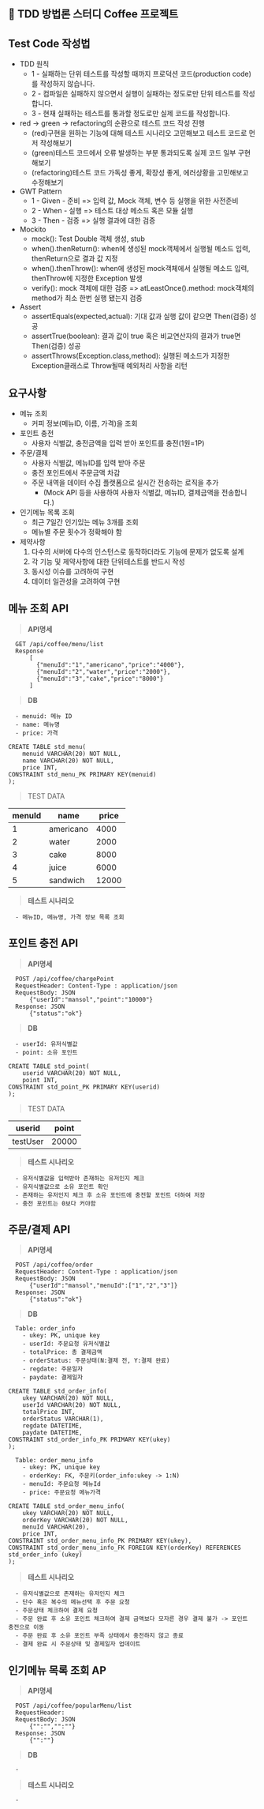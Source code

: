 ## 🙌 TDD 방법론 스터디 Coffee 프로젝트

## Test Code 작성법
  - TDD 원칙
    - 1 - 실패하는 단위 테스트를 작성할 때까지 프로덕션 코드(production code)를 작성하지 않습니다.
    - 2 - 컴파일은 실패하지 않으면서 실행이 실패하는 정도로만 단위 테스트를 작성합니다.
    - 3 - 현재 실패하는 테스트를 통과할 정도로만 실제 코드를 작성합니다.
  - red -> green -> refactoring의 순환으로 테스트 코드 작성 진행
    - (red)구현을 원하는 기능에 대해 테스트 시나리오 고민해보고 테스트 코드로 먼저 작성해보기
    - (green)테스트 코드에서 오류 발생하는 부분 통과되도록 실제 코드 일부 구현해보기
    - (refactoring)테스트 코드 가독성 좋게, 확장성 좋게, 에러상황을 고민해보고 수정해보기
  - GWT Pattern
    - 1 - Given - 준비 => 입력 값, Mock 객체, 변수 등 실행을 위한 사전준비
    - 2 - When - 실행 => 테스트 대상 메소드 혹은 모듈 실행
    - 3 - Then - 검증 => 실행 결과에 대한 검증
  - Mockito
    - mock(): Test Double 객체 생성, stub
    - when().thenReturn(): when에 생성된 mock객체에서 실행될 메소드 입력, thenReturn으로 결과 값 지정
    - when().thenThrow(): when에 생성된 mock객체에서 실행될 메소드 입력, thenThrow에 지정한 Exception 발생
    - verify(): mock 객체에 대한 검증 => atLeastOnce().method: mock객체의 method가 최소 한번 실행 됐는지 검증
  - Assert
    - assertEquals(expected,actual): 기대 값과 실행 값이 같으면 Then(검증) 성공
    - assertTrue(boolean): 결과 값이 true 혹은 비교연산자의 결과가 true면 Then(검증) 성공
    - assertThrows(Exception.class,method): 실행된 메소드가 지정한 Exception클래스로 Throw될때 예외처리 사항을 리턴

## 요구사항
  - 메뉴 조회
    - 커피 정보(메뉴ID, 이름, 가격)을 조회
  - 포인트 충전
    - 사용자 식별값, 충전금액을 입력 받아 포인트를 충전(1원=1P)
  - 주문/결제
    - 사용자 식별값, 메뉴ID를 입력 받아 주문
    - 충전 포인트에서 주문금액 차감
    - 주문 내역을 데이터 수집 플랫폼으로 실시간 전송하는 로직을 추가
      - (Mock API 등을 사용하여 사용자 식별값, 메뉴ID, 결제금액을 전송합니다.)
  - 인기메뉴 목록 조회
    - 최근 7일간 인기있는 메뉴 3개를 조회
    - 메뉴별 주문 횟수가 정확해야 함
  - 제약사항
    1. 다수의 서버에 다수의 인스턴스로 동작하더라도 기능에 문제가 없도록 설계
    2. 각 기능 및 제약사항에 대한 단위테스트를 반드시 작성
    3. 동시성 이슈를 고려하여 구현
    4. 데이터 일관성을 고려하여 구현

## 메뉴 조회 API
> **API명세**
```
  GET /api/coffee/menu/list
  Response
      [
        {"menuId":"1","americano","price":"4000"},
        {"menuId":"2","water","price":"2000"},
        {"menuId":"3","cake","price":"8000"}
      ]
```
> **DB**
```
  - menuid: 메뉴 ID
  - name: 메뉴명
  - price: 가격

CREATE TABLE std_menu(
    menuid VARCHAR(20) NOT NULL,
    name VARCHAR(20) NOT NULL,
    price INT,
CONSTRAINT std_menu_PK PRIMARY KEY(menuid)
);
```
> TEST DATA

  | menuId | name | price |
  | --- | --- | --- |
  | 1 | americano | 4000 |
  | 2 | water | 2000 |
  | 3 | cake | 8000 |
  | 4 | juice | 6000 |
  | 5 | sandwich | 12000 |

> **테스트 시나리오**
```
  - 메뉴ID, 메뉴명, 가격 정보 목록 조회
```
## 포인트 충전 API
> **API명세**
```
  POST /api/coffee/chargePoint
  RequestHeader: Content-Type : application/json
  RequestBody: JSON
      {"userId":"mansol","point":"10000"}
  Response: JSON
      {"status":"ok"}
```
> **DB**
```
  - userId: 유저식별값
  - point: 소유 포인트

CREATE TABLE std_point(
    userid VARCHAR(20) NOT NULL,
    point INT,
CONSTRAINT std_point_PK PRIMARY KEY(userid)
);
```
> TEST DATA

  | userid | point |
  | --- | --- |
  | testUser | 20000 |

> **테스트 시나리오**
```
  - 유저식별값을 입력받아 존재하는 유저인지 체크
  - 유저식별값으로 소유 포인트 확인
  - 존재하는 유저인지 체크 후 소유 포인트에 충전할 포인트 더하여 저장
  - 충전 포인트는 0보다 커야함
```
## 주문/결제 API
> **API명세**
```
  POST /api/coffee/order
  RequestHeader: Content-Type : application/json
  RequestBody: JSON
      {"userId":"mansol","menuId":["1","2","3"]}
  Response: JSON
      {"status":"ok"}
```
> **DB**
```
  Table: order_info  
    - ukey: PK, unique key
    - userId: 주문요청 유저식별값
    - totalPrice: 총 결제금액
    - orderStatus: 주문상태(N:결제 전, Y:결제 완료)
    - regdate: 주문일자
    - paydate: 결제일자

CREATE TABLE std_order_info(
    ukey VARCHAR(20) NOT NULL,
    userId VARCHAR(20) NOT NULL,
    totalPrice INT,
    orderStatus VARCHAR(1),
    regdate DATETIME,
    paydate DATETIME,
CONSTRAINT std_order_info_PK PRIMARY KEY(ukey)
);

  Table: order_menu_info
    - ukey: PK, unique key
    - orderKey: FK, 주문키(order_info:ukey -> 1:N)
    - menuId: 주문요청 메뉴Id
    - price: 주문요청 메뉴가격

CREATE TABLE std_order_menu_info(
    ukey VARCHAR(20) NOT NULL,
    orderKey VARCHAR(20) NOT NULL,
    menuId VARCHAR(20),
    price INT,
CONSTRAINT std_order_menu_info_PK PRIMARY KEY(ukey),
CONSTRAINT std_order_menu_info_FK FOREIGN KEY(orderKey) REFERENCES std_order_info (ukey) 
);
```
> **테스트 시나리오**
```
  - 유저식별값으로 존재하는 유저인지 체크
  - 단수 혹은 복수의 메뉴선택 후 주문 요청
  - 주문상태 체크하여 결제 요청
  - 주문 완료 후 소유 포인트 체크하여 결제 금액보다 모자른 경우 결제 불가 -> 포인트 충전으로 이동
  - 주문 완료 후 소유 포인트 부족 상태에서 충전하지 않고 종료
  - 결제 완료 시 주문상태 및 결제일자 업데이트
```
## 인기메뉴 목록 조회 AP
> **API명세**
```
  POST /api/coffee/popularMenu/list
  RequestHeader: 
  RequestBody: JSON
      {"":"","":""}
  Response: JSON
      {"":""}
```
> **DB**
```
  -
``` 
> **테스트 시나리오**
```
  - 
```
